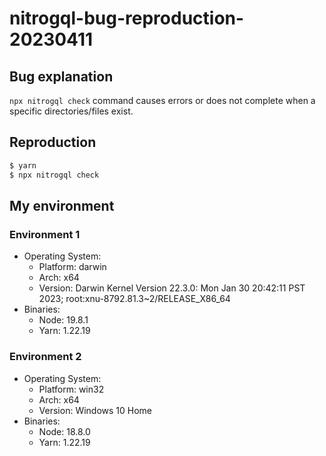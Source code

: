 # nitrogql-bug-reproduction-20230411

## Bug explanation

`npx nitrogql check` command causes errors or does not complete when a specific directories/files exist.

## Reproduction

```bash
$ yarn
$ npx nitrogql check
```

## My environment

### Environment 1

- Operating System:
  - Platform: darwin
  - Arch: x64
  - Version: Darwin Kernel Version 22.3.0: Mon Jan 30 20:42:11 PST 2023; root:xnu-8792.81.3~2/RELEASE_X86_64
- Binaries:
  - Node: 19.8.1
  - Yarn: 1.22.19

### Environment 2

- Operating System:
  - Platform: win32
  - Arch: x64
  - Version: Windows 10 Home
- Binaries:
  - Node: 18.8.0
  - Yarn: 1.22.19
